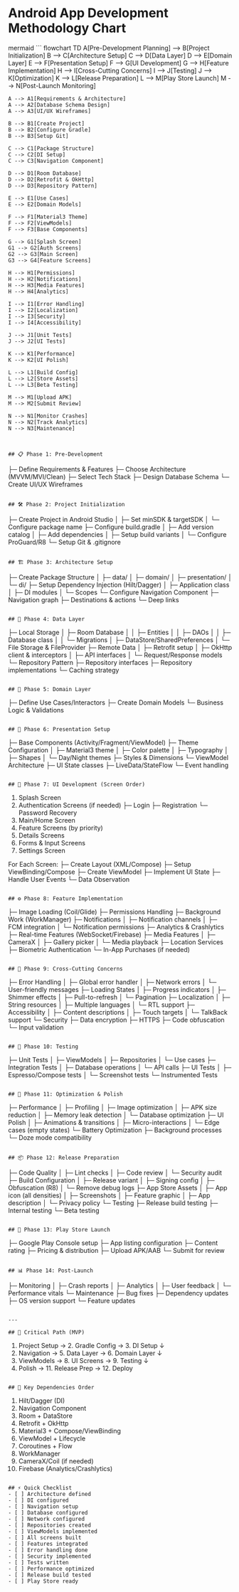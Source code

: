 # Android App Development Methodology Chart

mermaid ```
flowchart TD
    A[Pre-Development Planning] --> B[Project Initialization]
    B --> C[Architecture Setup]
    C --> D[Data Layer]
    D --> E[Domain Layer]
    E --> F[Presentation Setup]
    F --> G[UI Development]
    G --> H[Feature Implementation]
    H --> I[Cross-Cutting Concerns]
    I --> J[Testing]
    J --> K[Optimization]
    K --> L[Release Preparation]
    L --> M[Play Store Launch]
    M --> N[Post-Launch Monitoring]
    
    A --> A1[Requirements & Architecture]
    A --> A2[Database Schema Design]
    A --> A3[UI/UX Wireframes]
    
    B --> B1[Create Project]
    B --> B2[Configure Gradle]
    B --> B3[Setup Git]
    
    C --> C1[Package Structure]
    C --> C2[DI Setup]
    C --> C3[Navigation Component]
    
    D --> D1[Room Database]
    D --> D2[Retrofit & OkHttp]
    D --> D3[Repository Pattern]
    
    E --> E1[Use Cases]
    E --> E2[Domain Models]
    
    F --> F1[Material3 Theme]
    F --> F2[ViewModels]
    F --> F3[Base Components]
    
    G --> G1[Splash Screen]
    G1 --> G2[Auth Screens]
    G2 --> G3[Main Screen]
    G3 --> G4[Feature Screens]
    
    H --> H1[Permissions]
    H --> H2[Notifications]
    H --> H3[Media Features]
    H --> H4[Analytics]
    
    I --> I1[Error Handling]
    I --> I2[Localization]
    I --> I3[Security]
    I --> I4[Accessibility]
    
    J --> J1[Unit Tests]
    J --> J2[UI Tests]
    
    K --> K1[Performance]
    K --> K2[UI Polish]
    
    L --> L1[Build Config]
    L --> L2[Store Assets]
    L --> L3[Beta Testing]
    
    M --> M1[Upload APK]
    M --> M2[Submit Review]
    
    N --> N1[Monitor Crashes]
    N --> N2[Track Analytics]
    N --> N3[Maintenance]
```


## 📋 Phase 1: Pre-Development
```
├─ Define Requirements & Features
├─ Choose Architecture (MVVM/MVI/Clean)
├─ Select Tech Stack
├─ Design Database Schema
└─ Create UI/UX Wireframes
```

## 🛠️ Phase 2: Project Initialization
```
├─ Create Project in Android Studio
│  ├─ Set minSDK & targetSDK
│  └─ Configure package name
├─ Configure build.gradle
│  ├─ Add version catalog
│  ├─ Add dependencies
│  ├─ Setup build variants
│  └─ Configure ProGuard/R8
└─ Setup Git & .gitignore
```

## 🏗️ Phase 3: Architecture Setup
```
├─ Create Package Structure
│  ├─ data/
│  ├─ domain/
│  ├─ presentation/
│  └─ di/
├─ Setup Dependency Injection (Hilt/Dagger)
│  ├─ Application class
│  ├─ DI modules
│  └─ Scopes
└─ Configure Navigation Component
   ├─ Navigation graph
   ├─ Destinations & actions
   └─ Deep links
```

## 💾 Phase 4: Data Layer
```
├─ Local Storage
│  ├─ Room Database
│  │  ├─ Entities
│  │  ├─ DAOs
│  │  ├─ Database class
│  │  └─ Migrations
│  ├─ DataStore/SharedPreferences
│  └─ File Storage & FileProvider
├─ Remote Data
│  ├─ Retrofit setup
│  ├─ OkHttp client & interceptors
│  ├─ API interfaces
│  └─ Request/Response models
└─ Repository Pattern
   ├─ Repository interfaces
   ├─ Repository implementations
   └─ Caching strategy
```

## 🎯 Phase 5: Domain Layer
```
├─ Define Use Cases/Interactors
├─ Create Domain Models
└─ Business Logic & Validations
```

## 🎨 Phase 6: Presentation Setup
```
├─ Base Components (Activity/Fragment/ViewModel)
├─ Theme Configuration
│  ├─ Material3 theme
│  ├─ Color palette
│  ├─ Typography
│  ├─ Shapes
│  └─ Day/Night themes
├─ Styles & Dimensions
└─ ViewModel Architecture
   ├─ UI State classes
   ├─ LiveData/StateFlow
   └─ Event handling
```

## 📱 Phase 7: UI Development (Screen Order)
```
1. Splash Screen
2. Authentication Screens (if needed)
   ├─ Login
   ├─ Registration
   └─ Password Recovery
3. Main/Home Screen
4. Feature Screens (by priority)
5. Details Screens
6. Forms & Input Screens
7. Settings Screen

For Each Screen:
├─ Create Layout (XML/Compose)
├─ Setup ViewBinding/Compose
├─ Create ViewModel
├─ Implement UI State
├─ Handle User Events
└─ Data Observation
```

## ⚙️ Phase 8: Feature Implementation
```
├─ Image Loading (Coil/Glide)
├─ Permissions Handling
├─ Background Work (WorkManager)
├─ Notifications
│  ├─ Notification channels
│  ├─ FCM integration
│  └─ Notification permissions
├─ Analytics & Crashlytics
├─ Real-time Features (WebSocket/Firebase)
├─ Media Features
│  ├─ CameraX
│  ├─ Gallery picker
│  └─ Media playback
├─ Location Services
├─ Biometric Authentication
└─ In-App Purchases (if needed)
```

## 🔧 Phase 9: Cross-Cutting Concerns
```
├─ Error Handling
│  ├─ Global error handler
│  ├─ Network errors
│  └─ User-friendly messages
├─ Loading States
│  ├─ Progress indicators
│  ├─ Shimmer effects
│  ├─ Pull-to-refresh
│  └─ Pagination
├─ Localization
│  ├─ String resources
│  ├─ Multiple languages
│  └─ RTL support
├─ Accessibility
│  ├─ Content descriptions
│  ├─ Touch targets
│  └─ TalkBack support
└─ Security
   ├─ Data encryption
   ├─ HTTPS
   ├─ Code obfuscation
   └─ Input validation
```

## 🧪 Phase 10: Testing
```
├─ Unit Tests
│  ├─ ViewModels
│  ├─ Repositories
│  └─ Use cases
├─ Integration Tests
│  ├─ Database operations
│  └─ API calls
├─ UI Tests
│  ├─ Espresso/Compose tests
│  └─ Screenshot tests
└─ Instrumented Tests
```

## 🚀 Phase 11: Optimization & Polish
```
├─ Performance
│  ├─ Profiling
│  ├─ Image optimization
│  ├─ APK size reduction
│  ├─ Memory leak detection
│  └─ Database optimization
├─ UI Polish
│  ├─ Animations & transitions
│  ├─ Micro-interactions
│  └─ Edge cases (empty states)
└─ Battery Optimization
   ├─ Background processes
   └─ Doze mode compatibility
```

## 📦 Phase 12: Release Preparation
```
├─ Code Quality
│  ├─ Lint checks
│  ├─ Code review
│  └─ Security audit
├─ Build Configuration
│  ├─ Release variant
│  ├─ Signing config
│  ├─ Obfuscation (R8)
│  └─ Remove debug logs
├─ App Store Assets
│  ├─ App icon (all densities)
│  ├─ Screenshots
│  ├─ Feature graphic
│  ├─ App description
│  └─ Privacy policy
└─ Testing
   ├─ Release build testing
   ├─ Internal testing
   └─ Beta testing
```

## 🏪 Phase 13: Play Store Launch
```
├─ Google Play Console setup
├─ App listing configuration
├─ Content rating
├─ Pricing & distribution
├─ Upload APK/AAB
└─ Submit for review
```

## 📊 Phase 14: Post-Launch
```
├─ Monitoring
│  ├─ Crash reports
│  ├─ Analytics
│  ├─ User feedback
│  └─ Performance vitals
└─ Maintenance
   ├─ Bug fixes
   ├─ Dependency updates
   ├─ OS version support
   └─ Feature updates
```

---

## 🎯 Critical Path (MVP)
```
1. Project Setup → 2. Gradle Config → 3. DI Setup
         ↓
4. Navigation → 5. Data Layer → 6. Domain Layer
         ↓
7. ViewModels → 8. UI Screens → 9. Testing
         ↓
10. Polish → 11. Release Prep → 12. Deploy
```

## 📌 Key Dependencies Order
```
1. Hilt/Dagger (DI)
2. Navigation Component
3. Room + DataStore
4. Retrofit + OkHttp
5. Material3 + Compose/ViewBinding
6. ViewModel + Lifecycle
7. Coroutines + Flow
8. WorkManager
9. CameraX/Coil (if needed)
10. Firebase (Analytics/Crashlytics)
```

## ⚡ Quick Checklist
- [ ] Architecture defined
- [ ] DI configured
- [ ] Navigation setup
- [ ] Database configured
- [ ] Network configured
- [ ] Repositories created
- [ ] ViewModels implemented
- [ ] All screens built
- [ ] Features integrated
- [ ] Error handling done
- [ ] Security implemented
- [ ] Tests written
- [ ] Performance optimized
- [ ] Release build tested
- [ ] Play Store ready
